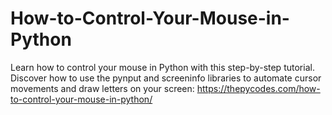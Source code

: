 # How-to-Control-Your-Mouse-in-Python
Learn how to control your mouse in Python with this step-by-step tutorial. Discover how to use the pynput and screeninfo libraries to automate cursor movements and draw letters on your screen: https://thepycodes.com/how-to-control-your-mouse-in-python/
